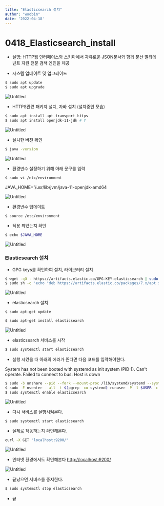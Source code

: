 ```yaml
---
title: "Elasticsearch 설치"
author: "woobin"
date: '2022-04-18'
---
```


# 0418_Elasticsearch_install

- 설명: HTTP웹 인터페이스와 스키마에서 자유로운 JSON문서와 함께 분산 멀티테넌트 지원 전문 검색 엔진을 제공

- 시스템 업데이트 및 업그레이드

```bash
$ sudo apt update
$ sudo apt upgrade
```

![Untitled](/Images/0418_Elasticsearch_install/Untitled.png)

- HTTPS관련 패키지 설치, 자바 설치 (설치중인 모습)

```bash
$ sudo apt install apt-transport-https
$ sudo apt install openjdk-11-jdk # Y
```

![Untitled](/Images/0418_Elasticsearch_install/Untitled%201.png)

- 설치한 버전 확인

```bash
$ java -version
```

![Untitled](/Images/0418_Elasticsearch_install/Untitled%202.png)

- 환경변수 설정하기 위해 아래 문구를 입력

```bash
$ sudo vi /etc/environment
```

JAVA_HOME=”/usr/lib/jvm/java-11-openjdk-amd64

![Untitled](/Images/0418_Elasticsearch_install/Untitled%203.png)

- 환경변수 업데이트

```bash
$ source /etc/environment
```

- 적용 되었는지 확인

```bash
$ echo $JAVA_HOME
```

![Untitled](/Images/0418_Elasticsearch_install/Untitled%204.png)

### Elasticsearch 설치

- GPG keys를 확인하여 설치, 라이브러리 설치

```bash
$ wget -qO - https://artifacts.elastic.co/GPG-KEY-elasticsearch | sudo apt-key add -
$ sudo sh -c 'echo "deb https://artifacts.elastic.co/packages/7.x/apt stable main" > /etc/apt/sources.list.d/elastic-7.x.list'
```

![Untitled](/Images/0418_Elasticsearch_install/Untitled%205.png)

- elasticsearch 설치

```bash
$ sudo apt-get update

$ sudo apt-get install elasticsearch
```

![Untitled](/Images/0418_Elasticsearch_install/Untitled%206.png)

- elasticsearch 서비스를 시작

```bash
$ sudo systemctl start elasticsearch
```

- 실행 시켰을 때 아래의 에러가 뜬다면 다음 코드를 입력해야한다.

System has not been booted with systemd as init system (PID 1).
Can't operate. Failed to connect to bus: Host is down

```bash
$ sudo -b unshare --pid --fork --mount-proc /lib/systemd/systemd --system-unit=basic.target
$ sudo -E nsenter --all -t $(pgrep -xo systemd) runuser -P -l $USER -c "exec $SHELL"
$ sudo systemctl enable elasticsearch
```

![Untitled](/Images/0418_Elasticsearch_install/Untitled%207.png)

- 다시 서비스를 실행시켜본다.

```bash
$ sudo systemctl start elasticsearch
```

- 실제로 작동하는지 확인해본다.

```bash
curl -X GET "localhost:9200/"
```

![Untitled](/Images/0418_Elasticsearch_install/Untitled%208.png)

- 인터넷 환경에서도 확인해본다
[http://localhost:9200/](http://localhost:9200/)

![Untitled](/Images/0418_Elasticsearch_install/Untitled%209.png)

- 끝났으면 서비스를 중지한다.

```bash
$ sudo systemctl stop elasticsearch
```

- 끝
